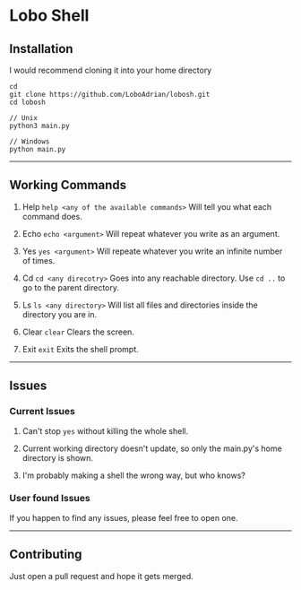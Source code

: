 # Lobo Shell

## Installation

I would recommend cloning it into your home directory
```
cd
git clone https://github.com/LoboAdrian/lobosh.git
cd lobosh

// Unix
python3 main.py

// Windows
python main.py
```

---

## Working Commands

1. Help
```help <any of the available commands>```
Will tell you what each command does.

2. Echo
```echo <argument>```
Will repeat whatever you write as an argument.

3. Yes
```yes <argument>```
Will repeate whatever you write an infinite number of times.

4. Cd
```cd <any direcotry>```
Goes into any reachable directory. Use ```cd ..``` to go to the parent directory.

5. Ls
```ls <any directory>```
Will list all files and directories inside the directory you are in.

6. Clear
```clear```
Clears the screen.

7. Exit
```exit```
Exits the shell prompt.

---

## Issues

### Current Issues

1. Can't stop ```yes``` without killing the whole shell.

2. Current working directory doesn't update, so only the main.py's home directory is shown.

3. I'm probably making a shell the wrong way, but who knows?

### User found Issues

If you happen to find any issues, please feel free to open one.

---

## Contributing

Just open a pull request and hope it gets merged.